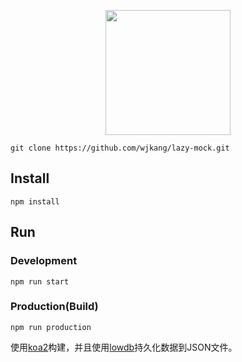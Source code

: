 <p align="center">
    <a href="https://github.com/wjkang/lazy-mock">
        <img width="200" src="https://raw.githubusercontent.com/wjkang/lazy-mock/master/screenshot/6.jpg">
    </a>
</p>

```bush
git clone https://github.com/wjkang/lazy-mock.git
```

## Install
```bush
npm install
```
## Run
### Development
```bush
npm run start
```
### Production(Build)
```bush
npm run production
```


使用[koa2](https://github.com/koajs/koa)构建，并且使用[lowdb](https://github.com/typicode/lowdb)持久化数据到JSON文件。